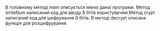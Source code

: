В головному методі main описується меню даної програми. Метод  writeNum написаний код для вводу 8 бітів користувачем.Метод crypt написаний код для шифрування 8 бітів. В методі decrypt описана функція для розшифрування. 
